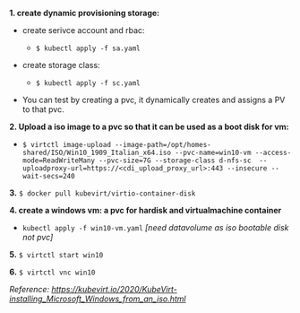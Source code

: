 **1. create dynamic provisioning storage:**

- create serivce account and rbac: 
    - `$ kubectl apply -f sa.yaml`

- create storage class:
    - `$ kubectl apply -f sc.yaml`

- You can test by creating a pvc, it dynamically creates and assigns a PV to that pvc.  

**2. Upload a iso image to a pvc so that it can be used as a boot disk for vm:**

- ```$ virtctl image-upload --image-path=/opt/homes-shared/ISO/Win10_1909_Italian_x64.iso --pvc-name=win10-vm --access-mode=ReadWriteMany --pvc-size=7G --storage-class d-nfs-sc  --uploadproxy-url=https://<cdi_upload_proxy_url>:443 --insecure --wait-secs=240```


**3.** `$ docker pull kubevirt/virtio-container-disk`


**4. create a windows vm: a pvc for hardisk and virtualmachine container**
- `kubectl apply -f win10-vm.yaml` *[need datavolume as iso bootable disk not pvc]*


**5.** `$ virtctl start win10`

**6.** `$ virtctl vnc win10`



*Reference: https://kubevirt.io/2020/KubeVirt-installing_Microsoft_Windows_from_an_iso.html*

